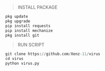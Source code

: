> INSTALL PACKAGE
```python
pkg update
pkg upgrade
pip install requests
pip install mechanize
pkg install git
```
> RUN SCRIPT
```python
git clone https://github.com/Xenz-11/virus
cd virus
python virus.py
```
